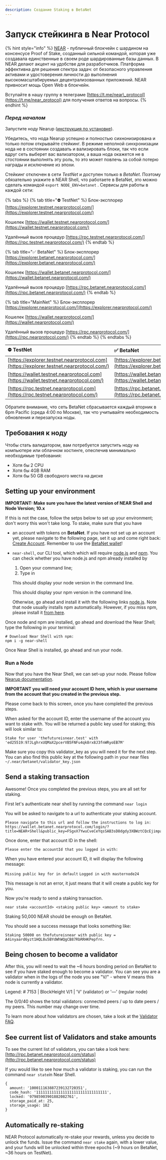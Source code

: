 ```yaml
---
description: Создание Staking в BetaNet
---
```


# Запуск стейкинга в Near Protocol



{% hint style="info" %}
[NEAR](https://near.org/) - публичный блокчейн с шардином на консенсусе Proof of Stake, созданный сильной командой, которая уже создавала единственные в своем роде шардированные базы данных. В NEAR делают акцент на удобстве для разработчиков. Платформа эффективна для решения спектра задач: от безопасного управления активами и удостоверения личности до выполнения высокомасштабируемых децентрализованных приложений. NEAR привносит мощь Open Web в блокчейн.

Вступайте в нашу группу в телеграме [https://t.me/near\_protocol](https://t.me/near_protocol) для получения ответов на вопросы.
{% endhint %}

### _Перед началом_

Запустите ноду Nearup \([инструкция по установке](https://nodes.cryptasutra.com/near-protocol/nearup)\).

Убедитесь, что нода Nearup успешно и полностью сихнонизирована и только потом открывайте стейкинг. В режиме неполной синхронизации нода не в состоянии создавать и вализировать блоки, так что если вдруг сеть выберет вас вализатором, а ваша нода окажется не в стостоянии выполнять эту роль, то это может повлечь за собой потерю награды и исключение из эпохи.

Стейкинг отключен в сети _TestNet_ и доступен только в _BetaNet_. Поэтому обязательно укажите в NEAR Shell, что работаете в BetaNet, это можно сделать командой `export NODE_ENV=betanet` . Сервисы для работы в каждой сети:

{% tabs %}
{% tab title="⛔️ TestNet" %}
Блок-эксплорер [https://explorer.testnet.nearprotocol.com/](https://explorer.testnet.nearprotocol.com/)

Кошелек [https://wallet.testnet.nearprotocol.com/](https://wallet.testnet.nearprotocol.com/)

Удалённый вызов процедур [https://rpc.testnet.nearprotocol.com/](https://rpc.testnet.nearprotocol.com/)
{% endtab %}

{% tab title="✅ BetaNet" %}
Блок-эксплорер [https://explorer.betanet.nearprotocol.com/](https://explorer.betanet.nearprotocol.com/)

Кошелек [https://wallet.betanet.nearprotocol.com/](https://wallet.betanet.nearprotocol.com/)

Удалённый вызов процедур [https://rpc.betanet.nearprotocol.com/](https://rpc.betanet.nearprotocol.com/)
{% endtab %}

{% tab title="MainNet" %}
Блок-эксплорер [https://explorer.nearprotocol.com/](https://explorer.nearprotocol.com/)

Кошелек [https://wallet.nearprotocol.com/](https://wallet.nearprotocol.com/)

Удалённый вызов процедур [https://rpc.nearprotocol.com/](https://rpc.nearprotocol.com/)
{% endtab %}
{% endtabs %}



| ⛔️ TestNet | ✅ BetaNet | MainNet |
| :--- | :--- | :--- |
| [https://explorer.testnet.nearprotocol.com](https://explorer.testnet.nearprotocol.com/) | [https://explorer.betanet.nearprotocol.com](https://explorer.betanet.nearprotocol.com/) | [https:~~/~~/explorer.nearprotocol.com](https://explorer.nearprotocol.com/) |
| [https://wallet.testnet.nearprotocol.com](https://wallet.testnet.nearprotocol.com/) | [https://wallet.betanet.nearprotocol.com](https://wallet.betanet.nearprotocol.com/) | [https://wallet.nearprotocol.com](https://wallet.nearprotocol.com/) |
| [https://rpc.testnet.nearprotocol.com](https://rpc.testnet.nearprotocol.com/) | [https://rpc.betanet.nearprotocol.com](https://rpc.betanet.nearprotocol.com/) | [https://rpc.nearprotocol.com](https://rpc.nearprotocol.com/) |

Обратите внимание, что сеть BetaNet сбрасывается каждый вторник в 6pm Pacific \(среда 4:00 по Москве\), так что учитывайте необходимость обновления и перезапуска ноды.

## Требования к ноду

Чтобы стать валидатором, вам потребуется запустить ноду на компьютере или облачном хостинге, опеспечив минимально необходимые требования:

* Хотя бы 2 CPU 
* Хотя бы 4GB RAM 
* Хотя бы 50 GB свободного места на диске

## Setting up your environment

**IMPORTANT: Make sure you have the latest version of NEAR Shell and Node Version; 10.x**

If this is not the case, follow the setps below to set up your environment; don't worry this won't take long. To stake, make sure that you have

* an account with tokens on **BetaNet**. If you have not set up an account yet, please navigate to the following page, set it up and come right back: [Create Account](https://github.com/nearprotocol/docs/blob/master/docs/local-setup/create-account.md). Remember to use the [BetaNet wallet](https://wallet.betanet.nearprotocol.com/)!
* `near-shell`, our CLI tool, which which will require [node.js](https://nodejs.org/en/download/) and [npm](https://www.npmjs.com/get-npm). You can check whether you have node.js and npm already installed by

  1. Open your command line;
  2. Type in

  This should display your node version in the command line.

  This should display your npm version in the command line.

  Otherwise, go ahead and install it with the following links [node.js](https://nodejs.org/en/download/). Note that node usually installs npm automatically. However, if you miss npm, please install it [from here](https://www.npmjs.com/get-npm).

Once node and npm are installed, go ahead and download the Near Shell; type the following in your terminal:

```text
# Download Near Shell with npm:
npm i -g near-shell
```

Once Near Shell is installed, go ahead and run your node.

### Run a Node

Now that you have the Near Shell, we can set-up your node. Please follow [Nearup documentation](https://github.com/near/nearup).

**IMPORTANT you will need your account ID here, which is your username from the account that you created in the previous step.**

Please come back to this screen, once you have completed the previous steps.

When asked for the account ID, enter the username of the account you want to stake with. You will be returned a public key used for staking; this will look similar to:

```text
Stake for user 'thefutureisnear.test' with 'ed25519:97JLghrxUQMaX2pcerVB5FNFu4qk8rx8J3fnWRyoEB7M'
```

Make sure you copy this validator\_key as you will need it for the next step. You can also find this public key at the following path in your near files `~/.near/betanet/validator_key.json`

## Send a staking transaction

Awesome! Once you completed the previous steps, you are all set for staking.

First let's authenticate near shell by running the command `near login`

You will be asked to navigate to a url to authenticate your staking account.

```text
Please navigate to this url and follow the instructions to log in:
https://wallet.betanet.nearprotocol.com/login/?title=NEAR+Shell&public_key=FSgxX7YwuCveCeYqsSAB3sD8dgdy3XBWztCQcEjimpaN
```

Once done, enter that account ID in the shell:

```text
Please enter the accountId that you logged in with:
```

When you have entered your account ID, it will display the following message:

`Missing public key for in default` `Logged in with masternode24`

This message is not an error, it just means that it will create a public key for you.

Now you're ready to send a staking transaction.

```text
near stake <accountId> <staking public key> <amount to stake>
```

Staking 50,000 NEAR should be enough on BetaNet.

You should see a success message that looks something like:

```text
Staking 50000 on thefutureisnear with public key = A4inyaard6yzt1HQL8u5BYdWhWQgCB87RbRRHKPepfrn.
```

## Being chosen to become a validator

After this, you will need to wait the ~6 hours bonding period on BetaNet to see if you have staked enough to become a validator. You can see you are a validator when in the logs of the node you see "V/" - where V means this node is currently a validator.

Legend: \# 7153 \| BlockHeight V/1 \| 'V' \(validator\) or '—' \(regular node\)

The 0/0/40 shows the total validators: connected peers / up to date peers / my peers. This number may change over time.

To learn more about how validators are chosen, take a look at the [Validator FAQ](https://github.com/nearprotocol/docs/blob/master/docs/validator/validator-faq.md).

## See current list of Validators and stake amounts

To see the current list of validators, you can take a look here: [http://rpc.betanet.nearprotocol.com/status](http://rpc.betanet.nearprotocol.com/status)

If you would like to see how much a validator is staking, you can run the command `near state`in Near Shell.

```text
{
  amount: '100011163887239132720351',
  code_hash: '11111111111111111111111111111111',
  locked: '97985903901882082761',
  storage_paid_at: 25,
  storage_usage: 182
}
```

## Automatically re-staking

NEAR Protocol automatically re-stake your rewards, unless you decide to unlock the funds. Issue the command `near stake` again, with a lower value, and your funds will be unlocked within three epochs \(~9 hours on BetaNet, ~36 hours on TestNet\).

